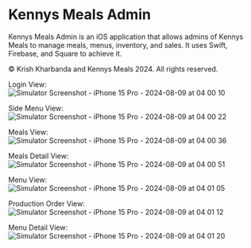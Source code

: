 # Kennys Meals Admin
Kennys Meals Admin is an iOS application that allows admins of Kennys Meals to manage meals, menus, inventory, and sales. It uses Swift, Firebase, and Square to achieve it.


© Krish Kharbanda and Kennys Meals 2024. All rights reserved.

Login View:
![Simulator Screenshot - iPhone 15 Pro - 2024-08-09 at 04 00 10](https://github.com/user-attachments/assets/8e59099b-a554-45fe-9baf-a9d9588aba3d)

Side Menu View:
![Simulator Screenshot - iPhone 15 Pro - 2024-08-09 at 04 00 22](https://github.com/user-attachments/assets/6c987c18-20f5-45bd-bda0-be794d49855d)

Meals View:
![Simulator Screenshot - iPhone 15 Pro - 2024-08-09 at 04 00 36](https://github.com/user-attachments/assets/405be4bc-09d9-49e2-9b44-d0081ad48643)

Meals Detail View:
![Simulator Screenshot - iPhone 15 Pro - 2024-08-09 at 04 00 51](https://github.com/user-attachments/assets/c453becb-b792-440d-ae5f-35717618e39e)

Menu View:
![Simulator Screenshot - iPhone 15 Pro - 2024-08-09 at 04 01 05](https://github.com/user-attachments/assets/9d1a7f89-2bf9-464c-b28a-dd61794bbdc7)

Production Order View:
![Simulator Screenshot - iPhone 15 Pro - 2024-08-09 at 04 01 12](https://github.com/user-attachments/assets/520fea00-0557-4f4a-8b7a-c0dac09239be)

Menu Detail View:
![Simulator Screenshot - iPhone 15 Pro - 2024-08-09 at 04 01 20](https://github.com/user-attachments/assets/2988dbcf-38a5-4221-986d-1d7ec77681ce)
